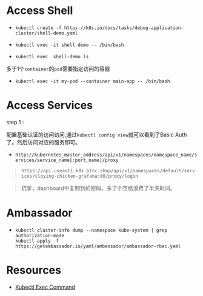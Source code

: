
# Access Shell

* `kubectl create -f https://k8s.io/docs/tasks/debug-application-cluster/shell-demo.yaml`

* `kubectl exec -it shell-demo -- /bin/bash`

* `kubectl exec  shell-demo ls`

多于1个`container`的`pod`需要指定访问的容器
* `kubectl exec -it my-pod --container main-app -- /bin/bash`

# Access Services

step 1 :

配置基础认证的访问访问,通过`kubectl config view`就可以看到了Basic Auth了。然后访问对应的服务即可。

* `http://kubernetes_master_address/api/v1/namespaces/namespace_name/services/service_name[:port_name]/proxy`
> `https://api.useast1.k8s.btcc.shop/api/v1/namespaces/default/services/cloying-chicken-grafana:80/proxy/login`

> 坑爹，dashboard中复制到的密码，多了个空格浪费了半天时间。

# Ambassador

* 
    ``` 
    kubectl cluster-info dump --namespace kube-system | grep authorization-mode
    kubectl apply -f https://getambassador.io/yaml/ambassador/ambassador-rbac.yaml  
    ```




# Resources
* [Kubectl Exec Command](https://kubernetes.io/docs/reference/generated/kubectl/kubectl-commands#exec)